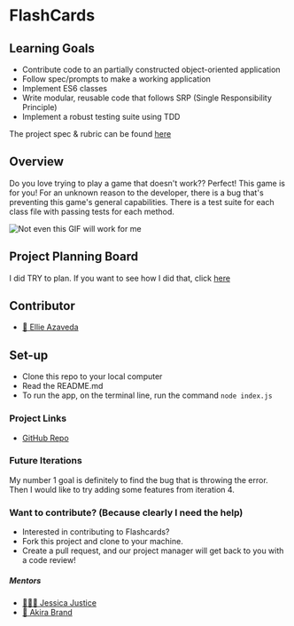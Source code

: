 # FlashCards

## Learning Goals

- Contribute code to an partially constructed object-oriented application
- Follow spec/prompts to make a working application
- Implement ES6 classes
- Write modular, reusable code that follows SRP (Single Responsibility Principle)
- Implement a robust testing suite using TDD

The project spec & rubric can be found [here](https://frontend.turing.io/projects/flash-cards.html)

## Overview

Do you love trying to play a game that doesn't work?? Perfect! This game is for you! For an unknown reason to the developer, there is a bug that's preventing this game's general capabilities. There is a test suite for each class file with passing tests for each method.

![Not even this GIF will work for me](https://media.giphy.com/media/N4xCVPenanVcI/giphy.gif)

## Project Planning Board

I did TRY to plan. If you want to see how I did that, click [here](https://trello.com/b/V0YsSj1I)

## Contributor

- [🧚 Ellie Azaveda](https://github.com/EllieAzaveda)

## Set-up

- Clone this repo to your local computer
- Read the README.md
- To run the app, on the terminal line, run the command `node index.js`

### Project Links

- [GitHub Repo](https://github.com/EllieAzaveda/flashcards-starter.git)

### Future Iterations

My number 1 goal is definitely to find the bug that is throwing the error. Then I would like to try adding some features from iteration 4.

### Want to contribute? (Because clearly I need the help)

- Interested in contributing to Flashcards?
- Fork this project and clone to your machine.
- Create a pull request, and our project manager will get back to you with a code review!

##### Mentors
- [🦸🏻‍♀️ Jessica Justice](https://github.com/m1073496)
- [🦸‍ Akira Brand](https://github.com/AkiraBrand)
